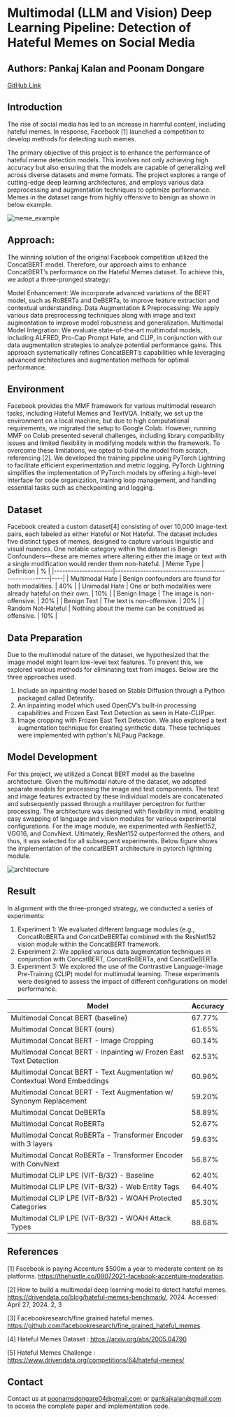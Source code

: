 # Multimodal (LLM and Vision) Deep Learning Pipeline: Detection of Hateful Memes on Social Media
## Authors: Pankaj Kalan and Poonam Dongare 
<a href="https://github.com/poonamsdongare/Deep-Learning-Projects/blob/main/README.md">GitHub Link</a>

## Introduction
The rise of social media has led to an increase in harmful content, including hateful memes. In response, Facebook [1] launched a competition to develop methods for detecting such memes.

The primary objective of this project is to enhance the performance of hateful meme detection models. This involves not only achieving high accuracy but also ensuring that the models are capable of generalizing well across diverse datasets and meme formats. The project explores a range of cutting-edge deep learning architectures, and employs various data preprocessing and augmentation techniques to optimize performance. Memes in the dataset range from highly offensive to benign as shown in below example.

![meme_example](Images/example_memes.png)

## Approach:
The winning solution of the original Facebook competition utilized the ConcatBERT model. Therefore, our approach aims to enhance ConcatBERT’s performance on the Hateful Memes dataset. To achieve this, we adopt a three-pronged strategy:

Model Enhancement: We incorporate advanced variations of the BERT model, such as RoBERTa and DeBERTa, to improve feature extraction and contextual understanding.
Data Augmentation & Preprocessing: We apply various data preprocessing techniques along with image and text augmentation to improve model robustness and generalization.
Multimodal Model Integration: We evaluate state-of-the-art multimodal models, including ALFRED, Pro-Cap Prompt Hate, and CLIP, in conjunction with our data augmentation strategies to analyze potential performance gains.
This approach systematically refines ConcatBERT’s capabilities while leveraging advanced architectures and augmentation methods for optimal performance.

## Environment
Facebook provides the MMF framework for various multimodal research tasks, including Hateful Memes and TextVQA. Initially, we set up the environment on a local machine, but due to high computational requirements, we migrated the setup to Google Colab. However, running MMF on Colab presented several challenges, including library compatibility issues and limited flexibility in modifying models within the framework.
To overcome these limitations, we opted to build the model from scratch, referencing [2]. We developed the training pipeline using PyTorch Lightning to facilitate efficient experimentation and metric logging. PyTorch Lightning simplifies the implementation of PyTorch models by offering a high-level interface for code organization, training loop management, and handling essential tasks such as checkpointing and logging.

## Dataset
Facebook created a custom dataset[4] consisting of over 10,000 image-text pairs, each labeled as either Hateful or Not Hateful. The dataset includes five distinct types of memes, designed to capture various linguistic and visual nuances. One notable category within the dataset is Benign Confounders—these are memes where altering either the image or text with a single modification would render them non-hateful.
| Meme Type           | Definition                                           | %  |
|---------------------|------------------------------------------------------|----|
| Multimodal Hate    | Benign confounders are found for both modalities.    | 40% |
| Unimodal Hate      | One or both modalities were already hateful on their own. | 10% |
| Benign Image       | The image is non-offensive.                          | 20% |
| Benign Text        | The text is non-offensive.                           | 20% |
| Random Not-Hateful | Nothing about the meme can be construed as offensive. | 10% |


## Data Preparation
Due to the multimodal nature of the dataset, we hypothesized that the image model might learn low-level text features. To prevent this, we explored various methods for eliminating text from images. Below are the three approaches used.
1. Include an inpainting model based on Stable Diffusion through a Python packaged called Detextify.
2. An inpainting model which used OpenCV’s built-in processing capabilities and Frozen East Text Detection as seen in Hate-CLIPper.
3. Image cropping with Frozen East Text Detection.
We also explored a text augmentation technique for creating synthetic data. These techniques were implemented with python's NLPaug Package.

## Model Development
For this project, we utilized a Concat BERT model as the baseline architecture. Given the multimodal nature of the dataset, we adopted separate models for processing the image and text components. The text and image features extracted by these individual models are concatenated and subsequently passed through a multilayer perceptron for further processing. The architecture was designed with flexibility in mind, enabling easy swapping of language and vision modules for various experimental configurations. For the image module, we experimented with ResNet152, VGG16, and ConvNext. Ultimately, ResNet152 outperformed the others, and thus, it was selected for all subsequent experiments. Below figure shows the implementation of the concatBERT architecture in pytorch lightning module.

![architecture](Images/architecture.png)

## Result 
In alignment with the three-pronged strategy, we conducted a series of experiments:

1. Experiment 1: We evaluated different language modules (e.g., ConcatRoBERTa and ConcatDeBERTa) combined with the ResNet152 vision module within the ConcatBERT framework.
2. Experiment 2: We applied various data augmentation techniques in conjunction with ConcatBERT, ConcatRoBERTa, and ConcatDeBERTa.
3. Experiment 3: We explored the use of the Contrastive Language-Image Pre-Training (CLIP) model for multimodal learning.
These experiments were designed to assess the impact of different configurations on model performance.


| Model                                                   | Accuracy |
|---------------------------------------------------------|----------|
| Multimodal Concat BERT (baseline)                      | 67.77%   |
| Multimodal Concat BERT (ours)                          | 61.65%   |
| Multimodal Concat BERT - Image Cropping               | 60.14%   |
| Multimodal Concat BERT - Inpainting w/ Frozen East Text Detection | 62.53%   |
| Multimodal Concat BERT - Text Augmentation w/ Contextual Word Embeddings | 60.96%   |
| Multimodal Concat BERT - Text Augmentation w/ Synonym Replacement | 59.20%   |
| Multimodal Concat DeBERTa                              | 58.89%   |
| Multimodal Concat RoBERTa                              | 52.67%   |
| Multimodal Concat RoBERTa - Transformer Encoder with 3 layers | 59.63%   |
| Multimodal Concat RoBERTa - Transformer Encoder with ConvNext | 56.87% |
| Multimodal CLIP LPE (ViT-B/32) - Baseline             | 62.40% |
| Multimodal CLIP LPE (ViT-B/32) - Web Entity Tags      | 64.40% |
| Multimodal CLIP LPE (ViT-B/32) - WOAH Protected Categories | 85.30%   |
| Multimodal CLIP LPE (ViT-B/32) - WOAH Attack Types    | 88.68%   |



## References
[1] Facebook is paying Accenture $500m a year to moderate content on its platforms. https://thehustle.co/09072021-facebook-accenture-moderation.

[2] How to build a multimodal deep learning model to detect hateful memes. https://drivendata.co/blog/hateful-memes-benchmark/, 2024. Accessed: April 27, 2024. 2, 3

[3] Facebookresearch/fine grained hateful memes. https://github.com/facebookresearch/fine_grained_hateful_memes.

[4] Hateful Memes Dataset : https://arxiv.org/abs/2005.04790

[5] Hateful Memes Challenge : https://www.drivendata.org/competitions/64/hateful-memes/

## Contact
Contact us at poonamsdongare04@gmail.com or pankajkalan@gmail.com to access the complete paper and implementation code.
